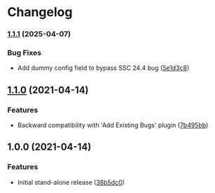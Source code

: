 # Changelog

### [1.1.1](https://www.github.com/fortify-ps/fortify-ssc-bugtracker-register-buglinks/compare/v1.1.0...v1.1.1) (2025-04-07)


### Bug Fixes

* Add dummy config field to bypass SSC 24.4 bug ([5e1d3c8](https://www.github.com/fortify-ps/fortify-ssc-bugtracker-register-buglinks/commit/5e1d3c8b73e6f511f58bc7259db71d9925358ca8))

## [1.1.0](https://www.github.com/fortify-ps/fortify-ssc-bugtracker-register-buglinks/compare/v1.0.0...v1.1.0) (2021-04-14)


### Features

* Backward compatibility with 'Add Existing Bugs' plugin ([7b495bb](https://www.github.com/fortify-ps/fortify-ssc-bugtracker-register-buglinks/commit/7b495bb22d502eb8286d9972eeb78419486c217b))

## 1.0.0 (2021-04-14)


### Features

* Initial stand-alone release ([38b5dc0](https://www.github.com/fortify-ps/fortify-ssc-bugtracker-register-buglinks/commit/38b5dc0b3e1b247dd28758747f1a4ace57f8c249))
